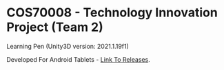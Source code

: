 # COS70008 - Technology Innovation Project (Team 2)
Learning Pen (Unity3D version: 2021.1.19f1)

Developed For Android Tablets - [Link To Releases](https://github.com/jordan-the/COS70008-innovation-project/releases).
